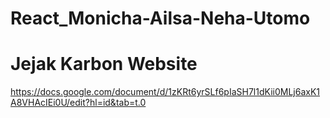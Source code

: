 # React_Monicha-Ailsa-Neha-Utomo

# Jejak Karbon Website

https://docs.google.com/document/d/1zKRt6yrSLf6pIaSH7l1dKii0MLj6axK1A8VHAcIEi0U/edit?hl=id&tab=t.0